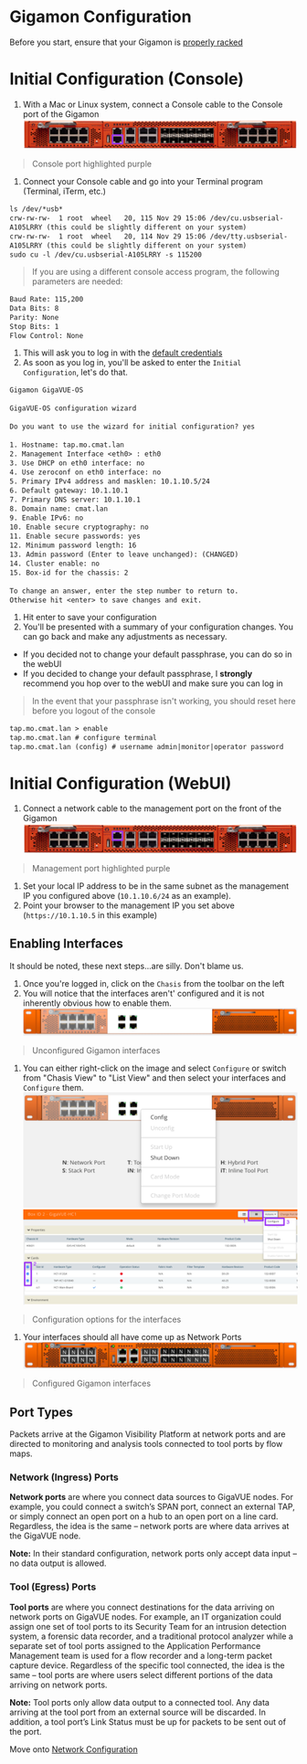 # Gigamon Configuration

Before you start, ensure that your Gigamon is [properly racked](../hardware-assembly.md)

# Initial Configuration (Console)
1. With a Mac or Linux system, connect a Console cable to the Console port of the Gigamon  
![](../../images/gigamon-console.png)  
> Console port highlighted purple

1. Connect your Console cable and go into your Terminal program (Terminal, iTerm, etc.)
```
ls /dev/*usb*
crw-rw-rw-  1 root  wheel   20, 115 Nov 29 15:06 /dev/cu.usbserial-A105LRRY (this could be slightly different on your system)
crw-rw-rw-  1 root  wheel   20, 114 Nov 29 15:06 /dev/tty.usbserial-A105LRRY (this could be slightly different on your system)
sudo cu -l /dev/cu.usbserial-A105LRRY -s 115200
```
> If you are using a different console access program, the following parameters are needed:

```
Baud Rate: 115,200
Data Bits: 8
Parity: None
Stop Bits: 1
Flow Control: None
```
1. This will ask you to log in with the [default credentials](../credentials.md)
1. As soon as you log in, you'll be asked to enter the `Initial Configuration`, let's do that.

```
Gigamon GigaVUE-OS

GigaVUE-OS configuration wizard

Do you want to use the wizard for initial configuration? yes

1. Hostname: tap.mo.cmat.lan
2. Management Interface <eth0> : eth0
3. Use DHCP on eth0 interface: no
4. Use zeroconf on eth0 interface: no
5. Primary IPv4 address and masklen: 10.1.10.5/24
6. Default gateway: 10.1.10.1
7. Primary DNS server: 10.1.10.1
8. Domain name: cmat.lan
9. Enable IPv6: no
10. Enable secure cryptography: no
11. Enable secure passwords: yes
12. Minimum password length: 16
13. Admin password (Enter to leave unchanged): (CHANGED)
14. Cluster enable: no
15. Box-id for the chassis: 2

To change an answer, enter the step number to return to.
Otherwise hit <enter> to save changes and exit.
```
1. Hit enter to save your configuration
1. You'll be presented with a summary of your configuration changes. You can go back and make any adjustments as necessary.  
 - If you decided not to change your default passphrase, you can do so in the webUI  
 - If you decided to change your default passphrase, I **strongly** recommend you hop over to the webUI and make sure you can log in  
> In the event that your passphrase isn't working, you should reset here before you logout of the console

```
tap.mo.cmat.lan > enable
tap.mo.cmat.lan # configure terminal
tap.mo.cmat.lan (config) # username admin|monitor|operator password
```

# Initial Configuration (WebUI)
1. Connect a network cable to the management port on the front of the Gigamon
![](../../images/gigamon-management.png)
> Management port highlighted purple  

1. Set your local IP address to be in the same subnet as the management IP you configured above (`10.1.10.6/24` as an example).
1. Point your browser to the management IP you set above (`https://10.1.10.5` in this example)

## Enabling Interfaces
It should be noted, these next steps...are silly. Don't blame us.

1. Once you're logged in, click on the `Chasis` from the toolbar on the left
1. You will notice that the interfaces aren't' configured and it is not inherently obvious how to enable them.
![](../../images/gigamon-unconfigured.png)  
> Unconfigured Gigamon interfaces

1. You can either right-click on the image and select `Configure` or switch from "Chasis View" to "List View" and then select your interfaces and `Configure` them.
![](../../images/gigamon-rightclick-configure.png)  
![](../../images/gigamon-menu-configure.png)  
> Configuration options for the interfaces

1. Your interfaces should all have come up as Network Ports
![](../../images/gigamon-configured.png)
> Configured Gigamon interfaces

## Port Types
Packets arrive at the Gigamon Visibility Platform at network ports and are directed to monitoring and analysis tools connected to tool ports by flow maps.

### Network (Ingress) Ports
**Network ports** are where you connect data sources to GigaVUE nodes. For example, you could connect a switch’s SPAN port, connect an external TAP, or simply connect an open port on a hub to an open port on a line card. Regardless, the idea is the same – network ports are where data arrives at the GigaVUE node.

**Note:**	In their standard configuration, network ports only accept data input – no data output is allowed.

### Tool (Egress) Ports
**Tool ports** are where you connect destinations for the data arriving on network ports on GigaVUE nodes. For example, an IT organization could assign one set of tool ports to its Security Team for an intrusion detection system, a forensic data recorder, and a traditional protocol analyzer while a separate set of tool ports assigned to the Application Performance Management team is used for a flow recorder and a long-term packet capture device. Regardless of the specific tool connected, the idea is the same – tool ports are where users select different portions of the data arriving on network ports.

**Note:**	Tool ports only allow data output to a connected tool. Any data arriving at the tool port from an external source will be discarded. In addition, a tool port’s Link Status must be up for packets to be sent out of the port.

Move onto [Network Configuration](../network/network-configuration.md)

